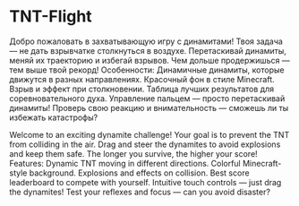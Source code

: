 # TNT-Flight
Добро пожаловать в захватывающую игру с динамитами! Твоя задача — не дать взрывчатке столкнуться в воздухе. Перетаскивай динамиты, меняй их траекторию и избегай взрывов. Чем дольше продержишься — тем выше твой рекорд!
Особенности:
Динамичные динамиты, которые движутся в разных направлениях.
Красочный фон в стиле Minecraft.
Взрыв и эффект при столкновении.
Таблица лучших результатов для соревновательного духа.
Управление пальцем — просто перетаскивай динамиты!
Проверь свою реакцию и внимательность — сможешь ли ты избежать катастрофы?

Welcome to an exciting dynamite challenge! Your goal is to prevent the TNT from colliding in the air. Drag and steer the dynamites to avoid explosions and keep them safe. The longer you survive, the higher your score!
Features:
Dynamic TNT moving in different directions.
Colorful Minecraft-style background.
Explosions and effects on collision.
Best score leaderboard to compete with yourself.
Intuitive touch controls — just drag the dynamites!
Test your reflexes and focus — can you avoid disaster?
